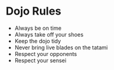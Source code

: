Dojo Rules
==========

* Always be on time
* Always take off your shoes
* Keep the dojo tidy
* Never bring live blades on the tatami
* Respect your opponents
* Respect your sensei
